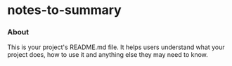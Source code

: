 notes-to-summary
================

### About

This is your project's README.md file. It helps users understand what your
project does, how to use it and anything else they may need to know.